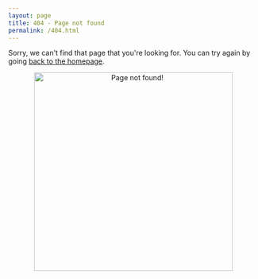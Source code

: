 ```yaml
---
layout: page
title: 404 - Page not found
permalink: /404.html
---
```


Sorry, we can't find that page that you're looking for. You can try again by going [back to the homepage]({{site.baseurl}}/).

<div class="img404" style="text-align: center;">
<a href="{{ site.baseurl }}"><img src="{{ site.baseurl }}/images/404.jpg" alt="Page not found!" style="width: 400px;"/></a>
</div>
